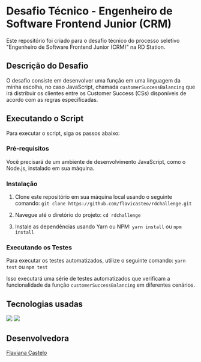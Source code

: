 
# Desafio Técnico - Engenheiro de Software Frontend Junior (CRM)

Este repositório foi criado para o desafio técnico do processo seletivo "Engenheiro de Software Frontend Junior (CRM)" na RD Station.

## Descrição do Desafio

O desafio consiste em desenvolver uma função em uma linguagem da minha escolha, no caso JavaScript, chamada `customerSuccessBalancing` que irá distribuir os clientes entre os Customer Success (CSs) disponíveis de acordo com as regras especificadas. 

## Executando o Script

Para executar o script, siga os passos abaixo:

### Pré-requisitos

Você precisará de um ambiente de desenvolvimento JavaScript, como o Node.js, instalado em sua máquina.

### Instalação

1.  Clone este repositório em sua máquina local usando o seguinte comando:
    `git clone https://github.com/flavicasteo/rdchallenge.git` 
    
2.  Navegue até o diretório do projeto:
    `cd rdchallenge` 
    
3.  Instale as dependências usando Yarn ou NPM:
    `yarn install` 
    ou
    `npm install` 
    

### Executando os Testes

Para executar os testes automatizados, utilize o seguinte comando:
`yarn test` 
ou
`npm test` 

Isso executará uma série de testes automatizados que verificam a funcionalidade da função `customerSuccessBalancing` em diferentes cenários.
##  Tecnologias usadas
![](https://img.shields.io/badge/Node-v12.22.9-green) ![](https://img.shields.io/badge/Yarn-v1.22.19-purple) 

## Desenvolvedora
 [Flaviana Castelo](https://github.com/flavicastelo)
